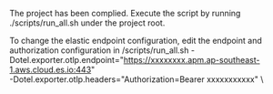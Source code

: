 
The project has been complied. Execute the script by running ./scripts/run_all.sh under the project root. 

To change the elastic endpoint configuration, edit the endpoint and authorization configuration in /scripts/run_all.sh
-Dotel.exporter.otlp.endpoint="https://xxxxxxxx.apm.ap-southeast-1.aws.cloud.es.io:443" \
-Dotel.exporter.otlp.headers="Authorization=Bearer xxxxxxxxxxx" \
